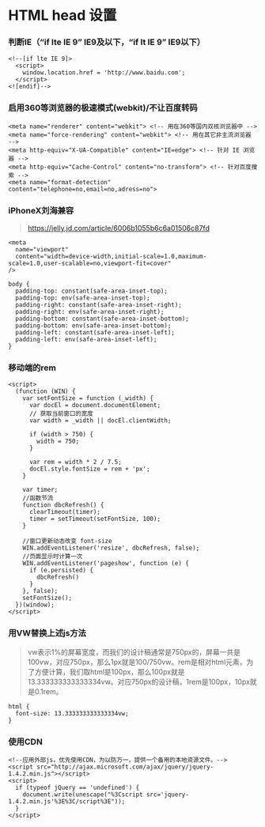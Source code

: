 # HTML head 设置

### 判断IE（“if lte IE 9” IE9及以下，“if lt IE 9” IE9以下）

```
<!--[if lte IE 9]>
  <script>
    window.location.href = 'http://www.baidu.com';
  </script>
<![endif]-->
```

### 启用360等浏览器的极速模式(webkit)/不让百度转码

```
<meta name="renderer" content="webkit"> <!-- 用在360等国内双核浏览器中 -->
<meta name="force-rendering" content="webkit"> <!-- 用在其它非主流浏览器 -->
<meta http-equiv="X-UA-Compatible" content="IE=edge"> <!-- 针对 IE 浏览器 -->
<meta http-equiv="Cache-Control" content="no-transform"> <!-- 针对百度搜索 -->
<meta name="format-detection" content="telephone=no,email=no,adress=no">
```

### iPhoneX刘海兼容

> https://jelly.jd.com/article/6006b1055b6c6a01506c87fd

```
<meta
  name="viewport"
  content="width=device-width,initial-scale=1.0,maximum-scale=1.0,user-scalable=no,viewport-fit=cover"
/>

body {
  padding-top: constant(safe-area-inset-top);
  padding-top: env(safe-area-inset-top);
  padding-right: constant(safe-area-inset-right);
  padding-right: env(safe-area-inset-right);
  padding-bottom: constant(safe-area-inset-bottom);
  padding-bottom: env(safe-area-inset-bottom);
  padding-left: constant(safe-area-inset-left);
  padding-left: env(safe-area-inset-left);
}
```

### 移动端的rem

```
<script>
  (function (WIN) {
    var setFontSize = function (_width) {
      var docEl = document.documentElement;
      // 获取当前窗口的宽度
      var width = _width || docEl.clientWidth;

      if (width > 750) {
        width = 750;
      }

      var rem = width * 2 / 7.5;
      docEl.style.fontSize = rem + 'px';
    }

    var timer;
    //函数节流
    function dbcRefresh() {
      clearTimeout(timer);
      timer = setTimeout(setFontSize, 100);
    }

    //窗口更新动态改变 font-size
    WIN.addEventListener('resize', dbcRefresh, false);
    //页面显示时计算一次
    WIN.addEventListener('pageshow', function (e) {
      if (e.persisted) {
        dbcRefresh()
      }
    }, false);
    setFontSize();
  })(window);
</script>
```

### 用VW替换上述js方法

> vw表示1%的屏幕宽度，而我们的设计稿通常是750px的，屏幕一共是100vw，对应750px，那么1px就是100/750vw。rem是相对html元素，为了方便计算，我们取html是100px，那么100px就是13.333333333333334vw。对应750px的设计稿，1rem是100px，10px就是0.1rem。

```
html {
  font-size: 13.333333333333334vw;
}
```

### 使用CDN

```
<!--应用外部js，优先使用CDN，为以防万一，提供一个备用的本地资源文件。-->
<script src="http://ajax.microsoft.com/ajax/jquery/jquery-1.4.2.min.js"></script>
<script>
  if (typeof jQuery == 'undefined') {
    document.write(unescape("%3Cscript src='jquery-1.4.2.min.js'%3E%3C/script%3E"));
  }
</script>
```
